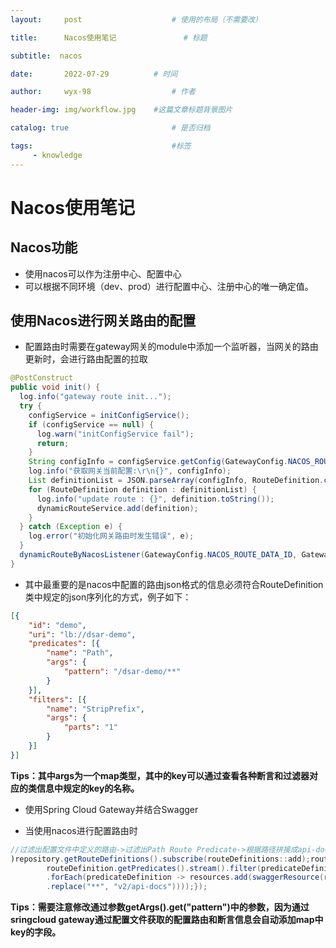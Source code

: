 ```yaml
---
layout:     post   				    # 使用的布局（不需要改）

title:      Nacos使用笔记				# 标题 

subtitle:  nacos

date:       2022-07-29   		# 时间

author:     wyx-98					# 作者

header-img: img/workflow.jpg 	#这篇文章标题背景图片

catalog: true 						# 是否归档

tags:								#标签
     - knowledge
---
```

# Nacos使用笔记

## Nacos功能

- 使用nacos可以作为注册中心、配置中心
- 可以根据不同环境（dev、prod）进行配置中心、注册中心的唯一确定值。
## 使用Nacos进行网关路由的配置

- 配置路由时需要在gateway网关的module中添加一个监听器，当网关的路由更新时，会进行路由配置的拉取

```java
@PostConstruct
public void init() {
  log.info("gateway route init...");
  try {
    configService = initConfigService();
    if (configService == null) {
      log.warn("initConfigService fail");
      return;
    }
    String configInfo = configService.getConfig(GatewayConfig.NACOS_ROUTE_DATA_ID, GatewayConfig.NACOS_ROUTE_GROUP, GatewayConfig.DEFAULT_TIMEOUT);
    log.info("获取网关当前配置:\r\n{}", configInfo);
    List definitionList = JSON.parseArray(configInfo, RouteDefinition.class);
    for (RouteDefinition definition : definitionList) {
      log.info("update route : {}", definition.toString());
      dynamicRouteService.add(definition);
    }
  } catch (Exception e) {
    log.error("初始化网关路由时发生错误", e);
  }
  dynamicRouteByNacosListener(GatewayConfig.NACOS_ROUTE_DATA_ID, GatewayConfig.NACOS_ROUTE_GROUP);
}
```

- 其中最重要的是nacos中配置的路由json格式的信息必须符合RouteDefinition类中规定的json序列化的方式，例子如下：

```json
[{
    "id": "demo",
    "uri": "lb://dsar-demo",
    "predicates": [{
        "name": "Path",
        "args": {
            "pattern": "/dsar-demo/**"
        }
    }],
    "filters": [{
        "name": "StripPrefix",
        "args": {
            "parts": "1"
        }
    }]
}]

```

**Tips：其中args为一个map类型，其中的key可以通过查看各种断言和过滤器对应的类信息中规定的key的名称。**

* 使用Spring Cloud Gateway并结合Swagger

* 当使用nacos进行配置路由时

```java
//过滤出配置文件中定义的路由->过滤出Path Route Predicate->根据路径拼接成api-docs路径->生成SwaggerResource(配置中心版
)repository.getRouteDefinitions().subscribe(routeDefinitions::add);routeDefinitions.forEach(routeDefinition ->{
        routeDefinition.getPredicates().stream().filter(predicateDefinition -> ("Path").equalsIgnoreCase(predicateDefinition.getName()))
        .forEach(predicateDefinition -> resources.add(swaggerResource(routeDefinition.getId(),                predicateDefinition.getArgs().get("pattern")
        .replace("**", "v2/api-docs"))));});
```

**Tips：需要注意修改通过参数getArgs().get("pattern")中的参数，因为通过sringcloud gateway通过配置文件获取的配置路由和断言信息会自动添加map中key的字段。**

